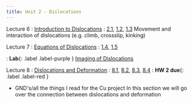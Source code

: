 ```yaml
---
title: Unit 2 - Dislocations
---
```


Lecture 6
: [Introduction to Dislocations](#)
  : [2.1](#), [1.2](#), [1.3](#)
Movement and interaction of dislocations (e.g. climb, crossslip, kinking)

Lecture 7
: [Equations of Dislocations](#)
  : [1.4](#), [1.5](#)


: **Lab**{: .label .label-purple } [Imaging of Dislocations](#)

Lecture 8
: [Dislocations and Deformation](#)
  : [8.1](#), [8.2](#), [8.3](#), [8.4](#)
: **HW 2 due**{: .label .label-red }

- GND's/all the things I read for the Cu project
In this section we will go over the connection between dislocations and deformation

